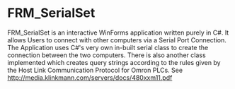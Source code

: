 # FRM_SerialSet
FRM_SerialSet is an interactive WinForms application written purely in C#. It allows Users to connect with other computers via a Serial Port Connection.
The Application uses C#'s very own in-built serial class to create the connection between the two computers.
There is also another class implemented which creates query strings according to the rules given by the Host Link Communication Protocol for Omron PLCs. See http://media.klinkmann.com/servers/docs/480xxm11.pdf
